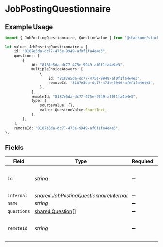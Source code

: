 # JobPostingQuestionnaire

## Example Usage

```typescript
import { JobPostingQuestionnaire, QuestionValue } from "@stackone/stackone-client-ts/sdk/models/shared";

let value: JobPostingQuestionnaire = {
    id: "8187e5da-dc77-475e-9949-af0f1fa4e4e3",
    questions: [
        {
            id: "8187e5da-dc77-475e-9949-af0f1fa4e4e3",
            multipleChoiceAnswers: [
                {
                    id: "8187e5da-dc77-475e-9949-af0f1fa4e4e3",
                    remoteId: "8187e5da-dc77-475e-9949-af0f1fa4e4e3",
                },
            ],
            remoteId: "8187e5da-dc77-475e-9949-af0f1fa4e4e3",
            type: {
                sourceValue: {},
                value: QuestionValue.ShortText,
            },
        },
    ],
    remoteId: "8187e5da-dc77-475e-9949-af0f1fa4e4e3",
};
```

## Fields

| Field                                                       | Type                                                        | Required                                                    | Description                                                 | Example                                                     |
| ----------------------------------------------------------- | ----------------------------------------------------------- | ----------------------------------------------------------- | ----------------------------------------------------------- | ----------------------------------------------------------- |
| `id`                                                        | *string*                                                    | :heavy_minus_sign:                                          | Unique identifier                                           | 8187e5da-dc77-475e-9949-af0f1fa4e4e3                        |
| `internal`                                                  | *shared.JobPostingQuestionnaireInternal*                    | :heavy_minus_sign:                                          | N/A                                                         |                                                             |
| `name`                                                      | *string*                                                    | :heavy_minus_sign:                                          | N/A                                                         |                                                             |
| `questions`                                                 | [shared.Question](../../../sdk/models/shared/question.md)[] | :heavy_minus_sign:                                          | N/A                                                         |                                                             |
| `remoteId`                                                  | *string*                                                    | :heavy_minus_sign:                                          | Provider's unique identifier                                | 8187e5da-dc77-475e-9949-af0f1fa4e4e3                        |